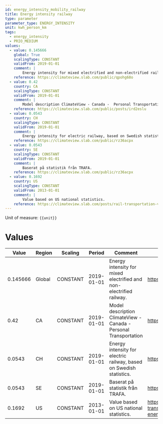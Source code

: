 ```yaml
---
id: energy_intensity_mobility_railway
title: Energy intensity railway
type: parameter
parameter_type: ENERGY_INTENSITY
unit: kwh_person_km
tags:
  - energy_intensity
  - PRIO_MEDIUM
values:
  - value: 0.145666
    global: True
    scalingType: CONSTANT
    validFrom: 2019-01-01
    comment: |
        Energy intensity for mixed electrified and non-electrified railway.
    reference: https://climateview.slab.com/public/qpohg68o
  - value: 0.42
    country: CA
    scalingType: CONSTANT
    validFrom: 2019-01-01
    comment: |
        Model description ClimateView - Canada -  Personal Transportation
    reference: https://climateview.slab.com/public/posts/ird2eslu
  - value: 0.0543
    country: CH
    scalingType: CONSTANT
    validFrom: 2019-01-01
    comment: |
        Energy intensity for electric railway, based on Swedish statistics.
    reference: https://climateview.slab.com/public/rz36acpx
  - value: 0.0543
    country: SE
    scalingType: CONSTANT
    validFrom: 2019-01-01
    comment: |
        Baserat på statistik från TRAFA.
    reference: https://climateview.slab.com/public/rz36acpx
  - value: 0.1692
    country: US
    scalingType: CONSTANT
    validFrom: 2013-01-01
    comment: |
        Value based on US national statistics.
    reference: https://climateview.slab.com/posts/rail-transportation-vov14r6c#h7xsh-table-4-energy-intensities-passenger-rail
---
```



Unit of measure: `{{unit}}`


# Values


| Value | Region | Scaling | Period | Comment | Reference |
|-------|--------|---------|--------|---------|-----------|
| 0.145666 | Global | CONSTANT | 2019-01-01 | Energy intensity for mixed electrified and non-electrified railway. | https://climateview.slab.com/public/qpohg68o |
| 0.42 | CA | CONSTANT | 2019-01-01 | Model description ClimateView - Canada -  Personal Transportation | https://climateview.slab.com/public/posts/ird2eslu |
| 0.0543 | CH | CONSTANT | 2019-01-01 | Energy intensity for electric railway, based on Swedish statistics. | https://climateview.slab.com/public/rz36acpx |
| 0.0543 | SE | CONSTANT | 2019-01-01 | Baserat på statistik från TRAFA. | https://climateview.slab.com/public/rz36acpx |
| 0.1692 | US | CONSTANT | 2013-01-01 | Value based on US national statistics. | https://climateview.slab.com/posts/rail-transportation-vov14r6c#h7xsh-table-4-energy-intensities-passenger-rail |


